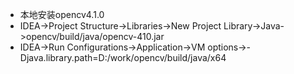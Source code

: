 * 本地安装opencv4.1.0
* IDEA->Project Structure->Libraries->New Project Library->Java->opencv/build/java/opencv-410.jar
* IDEA->Run Configurations->Application->VM options->-Djava.library.path=D:/work/opencv/build/java/x64
